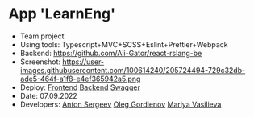 # App 'LearnEng'
- Team project
- Using tools: Typescript+MVC+SCSS+Eslint+Prettier+Webpack
- Backend: https://github.com/Ali-Gator/react-rslang-be
- Screenshot: 
https://user-images.githubusercontent.com/100614240/205724494-729c32db-ade5-464f-a1f8-e4ef365942a5.png
- Deploy: 
[Frontend](https://antonsergeev.github.io/rslang/)
[Backend](https://rslang-backend163.herokuapp.com/)
[Swagger](https://rslang-backend163.herokuapp.com/doc/)
- Date: 07.09.2022
- Developers:
[Anton Sergeev](https://github.com/antonsergeev)
[Oleg Gordienov](https://github.com/ali-gator)
[Mariya Vasilieva](https://github.com/OrangeJazz)
